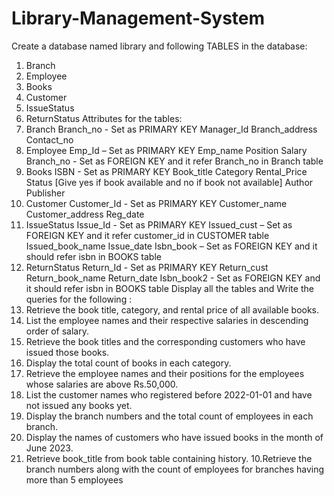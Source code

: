 # Library-Management-System
Create a database named library and following TABLES in the database:
1. Branch
2. Employee
3. Books
4. Customer
5. IssueStatus
5. ReturnStatus
Attributes for the tables:
1. Branch
Branch_no - Set as PRIMARY KEY 
Manager_Id 
Branch_address 
Contact_no
2. Employee 
Emp_Id – Set as PRIMARY KEY 
Emp_name 
Position 
Salary
Branch_no - Set as FOREIGN KEY and it refer Branch_no in Branch table 
3. Books 
ISBN - Set as PRIMARY KEY 
Book_title 
Category 
Rental_Price 
Status [Give yes if book available and no if book not available] 
Author 
Publisher
4. Customer 
Customer_Id - Set as PRIMARY KEY 
Customer_name 
Customer_address 
Reg_date
5. IssueStatus 
Issue_Id - Set as PRIMARY KEY 
Issued_cust – Set as FOREIGN KEY and it refer customer_id in CUSTOMER table  Issued_book_name
Issue_date
Isbn_book – Set as FOREIGN KEY and it should refer isbn in BOOKS table
6. ReturnStatus 
Return_Id - Set as PRIMARY KEY 
Return_cust 
Return_book_name 
Return_date 
Isbn_book2 - Set as FOREIGN KEY and it should refer isbn in BOOKS table
Display all the tables and Write the queries for the following :
1. Retrieve the book title, category, and rental price of all available books.
2. List the employee names and their respective salaries in descending order of salary.
3. Retrieve the book titles and the corresponding customers who have issued those books.
4. Display the total count of books in each category.
5. Retrieve the employee names and their positions for the employees whose salaries are above Rs.50,000.
6. List the customer names who registered before 2022-01-01 and have not issued any books yet.
7. Display the branch numbers and the total count of employees in each branch.
8. Display the names of customers who have issued books in the month of June 2023.
9. Retrieve book_title from book table containing history.
10.Retrieve the branch numbers along with the count of employees for branches having more than 5 employees

